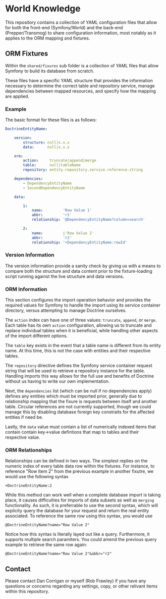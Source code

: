 # World Knowledge

This repository contains a collection of YAML configuration files that allow for both the front-end (Symfony/World) and the back-end (Prepper/Transmog) to share configuration information, most notably as it applies to the ORM mapping and fixtures.

## ORM Fixtures

Within the `shared/fixures` sub folder is a collection of YAML files that allow Symfony to build its database from scratch.

These files have a specific YAML structure that provides the information necessary to determine the correct table and repository service, manage dependencies between mapped resources, and specify how the mapping are applied.

### Example

The basic format for these files is as follows:

```yaml
DoctrineEntityName:

    version:
        structure: null|x.x.x
        data:      null|x.x.x

    orm:
        action:     truncate|append|merge
        table:      null|tableName
        repository: entity.repository.service.reference.string

    dependencies:
        - DependencyEntityName
        - SecondDependencyEntityName

    data:

        1:
            name:         'Row Value 1'
            abbr:         'r1'
            relationship: '@DependencyEntityName?column=search'

        2:
            name:         i'Row Value 2'
            abbr:         'r2'
            relationship: '+DependencyEntityName:rowId'
```

### Version Information

The version information provide a sanity check by giving us with a means to compare both the structure and data content prior to the fixture-loading script running against the live structure and data versions.

### ORM Information

This section configures the import operation behavior and provides the required values for Symfony to handle the import using its service container directory, versus attempting to manage Doctrine ourselves.

The `action` index can have one of three values: `truncate`, `append`, or `merge`. Each table has its own `action` configuration, allowing us to truncate and replace individual tables when it is beneficial, while handling other aspects of the import different options.

The `table` key exists in the event that a table name is different from its entity name. At this time, this is not the case with entities and their respective tables.

The `repository` directive defines the Symfony service container request string that will be used to retrieve a repository instance for the table. Handling imports this way allows for the full use and benefits of Doctrine without us having to write our own implementation.

Next, the `dependencies` list (which can be null if no dependencies apply) defines any entities which must be imported prior, generally due to relationship mapping that the fixure is requests between itself and another table. Circular references are not currently supported, though we could manage this by disabling database foreign key constraits for the affected entities if need be.

Lastly, the `data` value must contain a list of numerically indexed items that contain contain key->value defintions that map to tables and their respective value.

### ORM Relationships

Relationships can be defined in two ways. The simplest replies on the numeric index of every table data row within the fixtures. For instance, to reference "Row Item 2" from the previous example in another fixutre, we would use the following syntax

```
+DoctrineEntityName:2
```

While this method can work well when a complete database import is taking place, it causes difficulties for imports of data subsets as well as `merging` functionality. As such, it is preferrable to use the second syntax, which will explicity query the database for your request and return the real entity associated. To reference the same row using this syntax, you would use

```
@DoctrineEntityName?name="Row Value 2"
```

Notice how this syntax is literally layed out like a query. Furthermore, it supports multiple search paramiters. You could amend the previous query example to retrieve the same row again:

```
@DoctrineEntityName?name="Row Value 2"&abbr="r2"
```

## Contact

Please contact Dan Corrigan or myself (Rob Frawley) if you have any questions or concerns regarding any settings, copy, or other relivant items within this repository.
